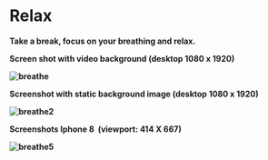# Relax<br>

<B>Take a break, focus on your breathing and relax.<p>

Screen shot with video background (desktop 1080 x 1920)<p>
![breathe](https://user-images.githubusercontent.com/38325801/90873871-1764ab00-e39f-11ea-8f4e-3db07a6d73fa.png)<p>

Screenshot with static background image (desktop 1080 x 1920)<p>
![breathe2](https://user-images.githubusercontent.com/38325801/90873955-3cf1b480-e39f-11ea-8f1c-9ecf137a503f.png)<p>

Screenshots Iphone 8 &nbsp;(viewport: 414 X 667)<p>

![breathe5](https://user-images.githubusercontent.com/38325801/90875291-38c69680-e3a1-11ea-9ec6-f1eb9c5efc78.jpg)
